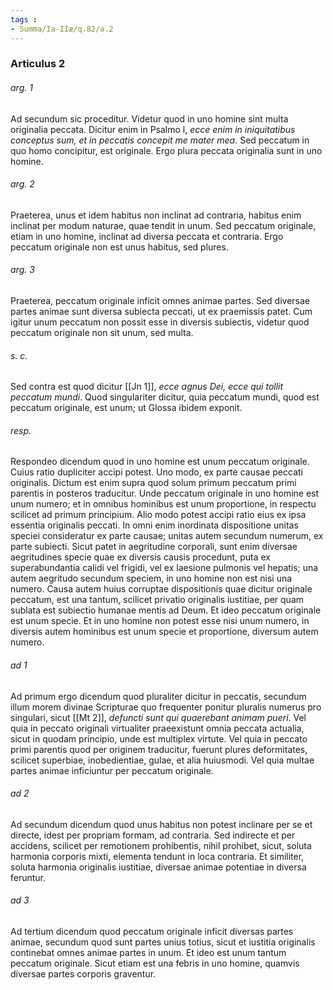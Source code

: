 ```yaml
---
tags : 
- Summa/Ia-IIæ/q.82/a.2
---
```


### Articulus 2

###### arg. 1
Ad secundum sic proceditur. Videtur quod in uno homine sint multa originalia peccata. Dicitur enim in Psalmo l, *ecce enim in iniquitatibus conceptus sum, et in peccatis concepit me mater mea*. Sed peccatum in quo homo concipitur, est originale. Ergo plura peccata originalia sunt in uno homine.

###### arg. 2
Praeterea, unus et idem habitus non inclinat ad contraria, habitus enim inclinat per modum naturae, quae tendit in unum. Sed peccatum originale, etiam in uno homine, inclinat ad diversa peccata et contraria. Ergo peccatum originale non est unus habitus, sed plures.

###### arg. 3
Praeterea, peccatum originale inficit omnes animae partes. Sed diversae partes animae sunt diversa subiecta peccati, ut ex praemissis patet. Cum igitur unum peccatum non possit esse in diversis subiectis, videtur quod peccatum originale non sit unum, sed multa.

###### s. c.
Sed contra est quod dicitur [[Jn 1]], *ecce agnus Dei, ecce qui tollit peccatum mundi*. Quod singulariter dicitur, quia peccatum mundi, quod est peccatum originale, est unum; ut Glossa ibidem exponit.

###### resp.
Respondeo dicendum quod in uno homine est unum peccatum originale. Cuius ratio dupliciter accipi potest. Uno modo, ex parte causae peccati originalis. Dictum est enim supra quod solum primum peccatum primi parentis in posteros traducitur. Unde peccatum originale in uno homine est unum numero; et in omnibus hominibus est unum proportione, in respectu scilicet ad primum principium. Alio modo potest accipi ratio eius ex ipsa essentia originalis peccati. In omni enim inordinata dispositione unitas speciei consideratur ex parte causae; unitas autem secundum numerum, ex parte subiecti. Sicut patet in aegritudine corporali, sunt enim diversae aegritudines specie quae ex diversis causis procedunt, puta ex superabundantia calidi vel frigidi, vel ex laesione pulmonis vel hepatis; una autem aegritudo secundum speciem, in uno homine non est nisi una numero. Causa autem huius corruptae dispositionis quae dicitur originale peccatum, est una tantum, scilicet privatio originalis iustitiae, per quam sublata est subiectio humanae mentis ad Deum. Et ideo peccatum originale est unum specie. Et in uno homine non potest esse nisi unum numero, in diversis autem hominibus est unum specie et proportione, diversum autem numero.

###### ad 1
Ad primum ergo dicendum quod pluraliter dicitur in peccatis, secundum illum morem divinae Scripturae quo frequenter ponitur pluralis numerus pro singulari, sicut [[Mt 2]], *defuncti sunt qui quaerebant animam pueri*. Vel quia in peccato originali virtualiter praeexistunt omnia peccata actualia, sicut in quodam principio, unde est multiplex virtute. Vel quia in peccato primi parentis quod per originem traducitur, fuerunt plures deformitates, scilicet superbiae, inobedientiae, gulae, et alia huiusmodi. Vel quia multae partes animae inficiuntur per peccatum originale.

###### ad 2
Ad secundum dicendum quod unus habitus non potest inclinare per se et directe, idest per propriam formam, ad contraria. Sed indirecte et per accidens, scilicet per remotionem prohibentis, nihil prohibet, sicut, soluta harmonia corporis mixti, elementa tendunt in loca contraria. Et similiter, soluta harmonia originalis iustitiae, diversae animae potentiae in diversa feruntur.

###### ad 3
Ad tertium dicendum quod peccatum originale inficit diversas partes animae, secundum quod sunt partes unius totius, sicut et iustitia originalis continebat omnes animae partes in unum. Et ideo est unum tantum peccatum originale. Sicut etiam est una febris in uno homine, quamvis diversae partes corporis graventur.

